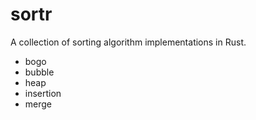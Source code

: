 # sortr

A collection of sorting algorithm implementations in Rust.

* bogo
* bubble
* heap
* insertion
* merge
